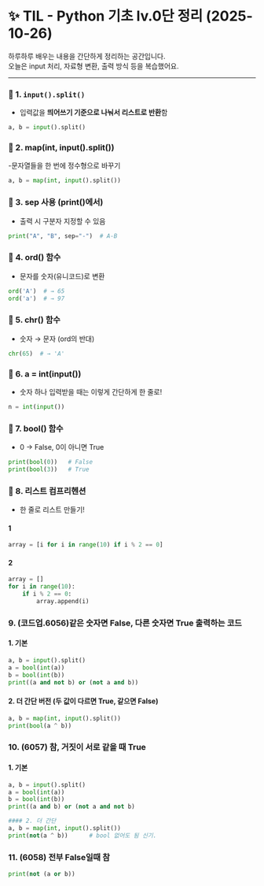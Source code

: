 # ✨ TIL - Python 기초 lv.0단 정리 (2025-10-26)

하루하루 배우는 내용을 간단하게 정리하는 공간입니다.  
오늘은 input 처리, 자료형 변환, 출력 방식 등을 복습했어요.

---

### 📌 1. `input().split()`
- 입력값을 **띄어쓰기 기준으로 나눠서 리스트로 반환**함
```python
a, b = input().split()
```

### 📌 2. map(int, input().split())
-문자열들을 한 번에 정수형으로 바꾸기
```python
a, b = map(int, input().split())
```

### 📌 3. sep 사용 (print()에서)
- 출력 시 구분자 지정할 수 있음
```python
print("A", "B", sep="-")  # A-B
```

### 📌 4. ord() 함수
- 문자를 숫자(유니코드)로 변환
```python
ord('A')  # → 65
ord('a')  # → 97
```

### 📌  5. chr() 함수
- 숫자 → 문자 (ord의 반대)
```python
chr(65)  # → 'A'
```

### 📌 6. a = int(input())
- 숫자 하나 입력받을 때는 이렇게 간단하게 한 줄로!
```python
n = int(input())
```

### 📌 7. bool() 함수
- 0 → False, 0이 아니면 True
```python
print(bool(0))   # False
print(bool(3))   # True
```

### 📌 8. 리스트 컴프리헨션
- 한 줄로 리스트 만들기!
#### 1
```python
array = [i for i in range(10) if i % 2 == 0]
```
#### 2
```python
array = []
for i in range(10):
    if i % 2 == 0:
        array.append(i)
```

### 9. (코드업.6056)같은 숫자면 False, 다른 숫자면 True 출력하는 코드
#### 1. 기본
```python
a, b = input().split()
a = bool(int(a))
b = bool(int(b))
print((a and not b) or (not a and b))
```

#### 2. 더 간단 버전 (두 값이 다르면 True, 같으면 False)
```python
a, b = map(int, input().split())
print(bool(a ^ b))
```

### 10. (6057) 참, 거짓이 서로 같을 때 True
#### 1. 기본
```python
a, b = input().split()
a = bool(int(a))
b = bool(int(b))
print((a and b) or (not a and not b)
```
```python
#### 2. 더 간단
a, b = map(int, input().split())
print(not(a ^ b))      # bool 없어도 됨 신기.
```

### 11. (6058) 전부 False일때 참
```python
print(not (a or b))
```
